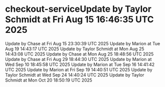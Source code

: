 # checkout-serviceUpdate by Taylor Schmidt at Fri Aug 15 16:46:35 UTC 2025
Update by Chase at Fri Aug 15 23:30:39 UTC 2025
Update by Marion at Tue Aug 19 14:43:17 UTC 2025
Update by Taylor Schmidt at Mon Aug 25 14:43:08 UTC 2025
Update by Chase at Mon Aug 25 18:48:56 UTC 2025
Update by Chase at Fri Aug 29 18:44:30 UTC 2025
Update by Marion at Wed Sep 10 18:45:58 UTC 2025
Update by Marion at Tue Sep 16 14:41:42 UTC 2025
Update by Marion at Fri Sep 19 14:40:51 UTC 2025
Update by Taylor Schmidt at Wed Sep 24 14:40:24 UTC 2025
Update by Taylor Schmidt at Mon Oct 20 18:50:19 UTC 2025
